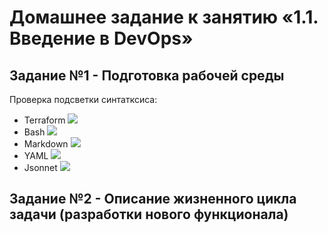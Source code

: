# Домашнее задание к занятию «1.1. Введение в DevOps»
## Задание №1 - Подготовка рабочей среды
   Проверка подсветки синтатксиса:
   * Terraform
![](https://github.com/pogodin2004/netologyHomeWorks/tree/master/01.intro/img/terraform.png)
   * Bash
![](https://github.com/pogodin2004/netologyHomeWorks/tree/master/01.intro/img/bash.png)
   * Markdown
![](https://github.com/pogodin2004/netologyHomeWorks/tree/master/01.intro/img/markdown.png)
   * YAML
![](https://github.com/pogodin2004/netologyHomeWorks/tree/master/01.intro/img/yaml.png)
   * Jsonnet
![](https://github.com/pogodin2004/netologyHomeWorks/tree/master/01.intro/img/json.png)

## Задание №2 - Описание жизненного цикла задачи (разработки нового функционала)
